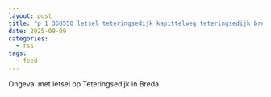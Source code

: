 ```yaml
---
layout: post
title: "p 1 368550 letsel teteringsedijk kapittelweg teteringsedijk breda"
date: 2025-09-09
categories: 
  - rss
tags: 
  - feed
---
```


Ongeval met letsel op Teteringsedijk in Breda
